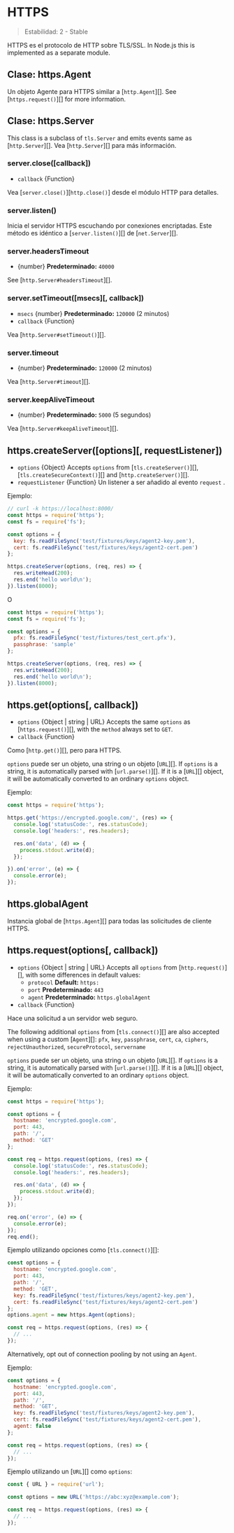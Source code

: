# HTTPS

<!--introduced_in=v0.10.0-->

> Estabilidad: 2 - Stable

HTTPS es el protocolo de HTTP sobre TLS/SSL. In Node.js this is implemented as a separate module.

## Clase: https.Agent

<!-- YAML
added: v0.4.5
-->

Un objeto Agente para HTTPS similar a [`http.Agent`][]. See [`https.request()`][] for more information.

## Clase: https.Server

<!-- YAML
added: v0.3.4
-->

This class is a subclass of `tls.Server` and emits events same as [`http.Server`][]. Vea [`http.Server`][] para más información.

### server.close([callback])

<!-- YAML
added: v0.1.90
-->

- `callback` {Function}

Vea [`server.close()`][`http.close()`] desde el módulo HTTP para detalles.

### server.listen()

Inicia el servidor HTTPS escuchando por conexiones encriptadas. Este método es idéntico a [`server.listen()`][] de [`net.Server`][].

### server.headersTimeout

- {number} **Predeterminado:** `40000`

See [`http.Server#headersTimeout`][].

### server.setTimeout(\[msecs\]\[, callback\])

<!-- YAML
added: v0.11.2
-->

- `msecs` {number} **Predeterminado:** `120000` (2 minutos)
- `callback` {Function}

Vea [`http.Server#setTimeout()`][].

### server.timeout

<!-- YAML
added: v0.11.2
-->

- {number} **Predeterminado:** `120000` (2 minutos)

Vea [`http.Server#timeout`][].

### server.keepAliveTimeout

<!-- YAML
added: v8.0.0
-->

- {number} **Predeterminado:** `5000` (5 segundos)

Vea [`http.Server#keepAliveTimeout`][].

## https.createServer(\[options\]\[, requestListener\])

<!-- YAML
added: v0.3.4
-->

- `options` {Object} Accepts `options` from [`tls.createServer()`][], [`tls.createSecureContext()`][] and [`http.createServer()`][].
- `requestListener` {Function} Un listener a ser añadido al evento `request` .

Ejemplo:

```js
// curl -k https://localhost:8000/
const https = require('https');
const fs = require('fs');

const options = {
  key: fs.readFileSync('test/fixtures/keys/agent2-key.pem'),
  cert: fs.readFileSync('test/fixtures/keys/agent2-cert.pem')
};

https.createServer(options, (req, res) => {
  res.writeHead(200);
  res.end('hello world\n');
}).listen(8000);
```

O

```js
const https = require('https');
const fs = require('fs');

const options = {
  pfx: fs.readFileSync('test/fixtures/test_cert.pfx'),
  passphrase: 'sample'
};

https.createServer(options, (req, res) => {
  res.writeHead(200);
  res.end('hello world\n');
}).listen(8000);
```

## https.get(options[, callback])

<!-- YAML
added: v0.3.6
changes:

  - version: v7.5.0
    pr-url: https://github.com/nodejs/node/pull/10638
    description: The `options` parameter can be a WHATWG `URL` object.
-->

- `options` {Object | string | URL} Accepts the same `options` as [`https.request()`][], with the `method` always set to `GET`.
- `callback` {Function}

Como [`http.get()`][], pero para HTTPS.

`options` puede ser un objeto, una string o un objeto [`URL`][]. If `options` is a string, it is automatically parsed with [`url.parse()`][]. If it is a [`URL`][] object, it will be automatically converted to an ordinary `options` object.

Ejemplo:

```js
const https = require('https');

https.get('https://encrypted.google.com/', (res) => {
  console.log('statusCode:', res.statusCode);
  console.log('headers:', res.headers);

  res.on('data', (d) => {
    process.stdout.write(d);
  });

}).on('error', (e) => {
  console.error(e);
});
```

## https.globalAgent

<!-- YAML
added: v0.5.9
-->

Instancia global de [`https.Agent`][] para todas las solicitudes de cliente HTTPS.

## https.request(options[, callback])

<!-- YAML
added: v0.3.6
changes:

  - version: v7.5.0
    pr-url: https://github.com/nodejs/node/pull/10638
    description: The `options` parameter can be a WHATWG `URL` object.
-->

- `options` {Object | string | URL} Accepts all `options` from [`http.request()`][], with some differences in default values: 
  - `protocol` **Default:** `https:`
  - `port` **Predeterminado:** `443`
  - `agent` **Predeterminado:** `https.globalAgent`
- `callback` {Function}

Hace una solicitud a un servidor web seguro.

The following additional `options` from [`tls.connect()`][] are also accepted when using a custom [`Agent`][]: `pfx`, `key`, `passphrase`, `cert`, `ca`, `ciphers`, `rejectUnauthorized`, `secureProtocol`, `servername`

`options` puede ser un objeto, una string o un objeto [`URL`][]. If `options` is a string, it is automatically parsed with [`url.parse()`][]. If it is a [`URL`][] object, it will be automatically converted to an ordinary `options` object.

Ejemplo:

```js
const https = require('https');

const options = {
  hostname: 'encrypted.google.com',
  port: 443,
  path: '/',
  method: 'GET'
};

const req = https.request(options, (res) => {
  console.log('statusCode:', res.statusCode);
  console.log('headers:', res.headers);

  res.on('data', (d) => {
    process.stdout.write(d);
  });
});

req.on('error', (e) => {
  console.error(e);
});
req.end();
```

Ejemplo utilizando opciones como [`tls.connect()`][]:

```js
const options = {
  hostname: 'encrypted.google.com',
  port: 443,
  path: '/',
  method: 'GET',
  key: fs.readFileSync('test/fixtures/keys/agent2-key.pem'),
  cert: fs.readFileSync('test/fixtures/keys/agent2-cert.pem')
};
options.agent = new https.Agent(options);

const req = https.request(options, (res) => {
  // ...
});
```

Alternatively, opt out of connection pooling by not using an `Agent`.

Ejemplo:

```js
const options = {
  hostname: 'encrypted.google.com',
  port: 443,
  path: '/',
  method: 'GET',
  key: fs.readFileSync('test/fixtures/keys/agent2-key.pem'),
  cert: fs.readFileSync('test/fixtures/keys/agent2-cert.pem'),
  agent: false
};

const req = https.request(options, (res) => {
  // ...
});
```

Ejemplo utilizando un [`URL`][] como `options`:

```js
const { URL } = require('url');

const options = new URL('https://abc:xyz@example.com');

const req = https.request(options, (res) => {
  // ...
});
```